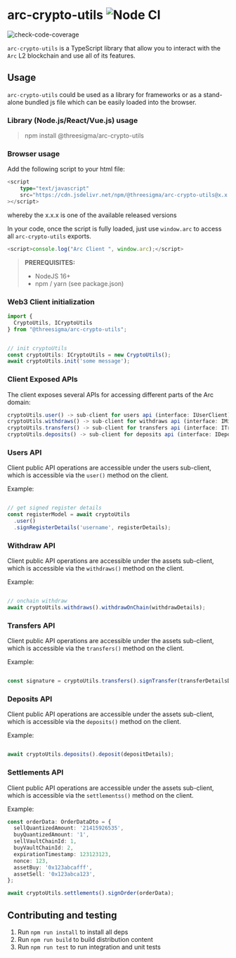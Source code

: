 # arc-crypto-utils ![Node CI](https://github.com/threesigmaxyz/arc-crypto-utils/workflows/Node.js%20CI/badge.svg)

![check-code-coverage](https://img.shields.io/badge/coverage-%25-red)

`arc-crypto-utils` is a TypeScript library that allow you to interact with the `Arc` L2 blockchain
and use all of its features.

## Usage

`arc-crypto-utils` could be used as a library for frameworks or as a stand-alone bundled js file which can be easily loaded into the browser.

### Library (Node.js/React/Vue.js) usage

> npm install @threesigma/arc-crypto-utils

### Browser usage

Add the following script to your html file:

```ts
<script
    type="text/javascript"
    src="https://cdn.jsdelivr.net/npm/@threesigma/arc-crypto-utils@x.x.x/bundle.js"
></script>
```

whereby the x.x.x is one of the available released versions

In your code, once the script is fully loaded, just use `window.arc` to access all `arc-crypto-utils` exports.

```ts
<script>console.log("Arc Client ", window.arc);</script>
```

> **PREREQUISITES:**
> 
>    - NodeJS 16+
>    - npm / yarn (see package.json)

### Web3 Client initialization


```ts
import {
  CryptoUtils, ICryptoUtils
} from "@threesigma/arc-crypto-utils";


// init cryptoUtils
const cryptoUtils: ICryptoUtils = new CryptoUtils();
await cryptoUtils.init('some message');

```

### Client Exposed APIs

The client exposes several APIs for accessing different parts of the Arc domain:

```ts
cryptoUtils.user() -> sub-client for users api (interface: IUserClient)
cryptoUtils.withdraws() -> sub-client for withdraws api (interface: IMintClient)
cryptoUtils.transfers() -> sub-client for transfers api (interface: ITransferClient)
cryptoUtils.deposits() -> sub-client for deposits api (interface: IDepositClient)

```

### Users API

Client public API operations are accessible under the users sub-client, which is accessible via the `user()` method on the client.

Example:

```ts

// get signed register details
const registerModel = await cryptoUtils
  .user()
  .signRegisterDetails('username', registerDetails);

```

### Withdraw API

Client public API operations are accessible under the assets sub-client, which is accessible via the `withdraws()` method on the client.

Example:

```ts

// onchain withdraw
await cryptoUtils.withdraws().withdrawOnChain(withdrawDetails);
```

### Transfers API

Client public API operations are accessible under the assets sub-client, which is accessible via the `transfers()` method on the client.

Example:

```ts

const signature = cryptoUtils.transfers().signTransfer(transferDetailsDto);
```

### Deposits API

Client public API operations are accessible under the assets sub-client, which is accessible via the `deposits()` method on the client.

Example:

```ts

await cryptoUtils.deposits().deposit(depositDetails);
```

### Settlements API

Client public API operations are accessible under the assets sub-client, which is accessible via the `settlementss()` method on the client.

Example:

```ts
const orderData: OrderDataDto = {
  sellQuantizedAmount: '21415926535',
  buyQuantizedAmount: '1',
  sellVaultChainId: 1,
  buyVaultChainId: 2,
  expirationTimestamp: 123123123,
  nonce: 123,
  assetBuy: '0x123abcafff',
  assetSell: '0x123abca123',
};

await cryptoUtils.settlements().signOrder(orderData);
```

## Contributing and testing

1. Run `npm run install` to install all deps
2. Run `npm run build` to build distribution content
3. Run `npm run test` to run integration and unit tests